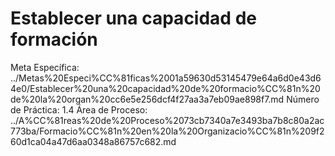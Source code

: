 # Establecer una capacidad de formación

Meta Específica: ../Metas%20Especi%CC%81ficas%2001a59630d53145479e64a6d0e43d64e0/Establecer%20una%20capacidad%20de%20formacio%CC%81n%20de%20la%20organ%20cc6e5e256dcf4f27aa3a7eb09ae898f7.md
Número de Práctica: 1.4
Área de Proceso: ../A%CC%81reas%20de%20Proceso%2073cb7340a7e3493ba7b8c80a2ac773ba/Formacio%CC%81n%20en%20la%20Organizacio%CC%81n%209f260d1ca04a47d6aa0348a86757c682.md